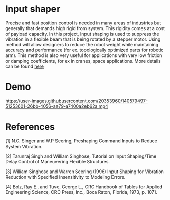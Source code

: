 # Input shaper
Precise and fast position control is needed in many areas of industries but generally that demands  high rigid from system. This rigidity comes at a cost of payload capacity. In this project, Input shaping is used to suppress the vibration in a flexible beam that is being rotated by a stepper motor. Using method will allow designers to reduce the robot weight while maintaining accuracy and performance (for ex. topologically optimized parts for robotic arm). This method is also very useful for applications with very low friction or damping coefficients, for ex in cranes, space applications. More details can be found [here](https://historical-rabbit-6b2.notion.site/Vibration-Reduction-for-Flexible-Structures-using-Input-Shaping-606b3e8c18bc48a49ce6a9670931d04b)

# Demo
https://user-images.githubusercontent.com/20353960/140579497-51253601-26bb-4056-aa79-a7400a2eb62a.mp4

# References
[1] N.C. Singer and W.P Seering, Preshaping Command Inputs to Reduce System Vibration.

[2] Tarunraj Singh and William Singhose, Tutorial on Input Shaping/Time Delay Control of Maneuvering Flexible Structures.

[3] William Singhose and Warren Seering (1996) Input Shaping for Vibration Reduction with Specified Insensitivity to Modeling Errors. 

[4] Bolz, Ray E., and Tuve, George L., CRC Handbook of Tables for Applied Engineering Science, CRC Press, Inc., Boca Raton, Florida, 1973, p. 1071.
